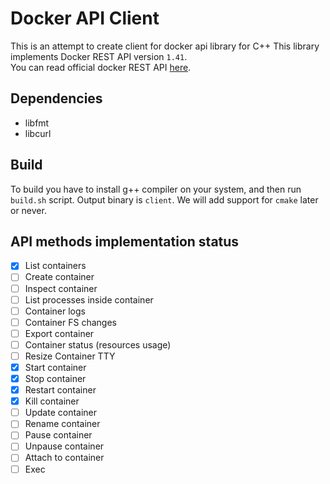 # Docker API Client 
This is an attempt to create client for docker api library for C++ This library implements Docker REST API version `1.41`. </br>
You can read official docker REST API [here](https://docs.docker.com/engine/api/v1.41/#tag/Exec/operation/ContainerExec).

## Dependencies
- libfmt
- libcurl

## Build
To build you have to install g++ compiler on your system, and then run `build.sh` script. Output binary is `client`. We will add support for `cmake` later or never.

## API methods implementation status
- [x] List containers
- [ ] Create container
- [ ] Inspect container
- [ ] List processes inside container
- [ ] Container logs
- [ ] Container FS changes
- [ ] Export container
- [ ] Container status (resources usage)
- [ ] Resize Container TTY
- [x] Start container
- [x] Stop container
- [x] Restart container
- [x] Kill container
- [ ] Update container
- [ ] Rename container
- [ ] Pause container
- [ ] Unpause container
- [ ] Attach to container
- [ ] Exec
